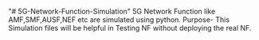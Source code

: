 "# 5G-Network-Function-Simulation" 
5G Network Function like AMF,SMF,AUSF,NEF etc are simulated using python.
Purpose- This Simulation files will be helpful in Testing NF without deploying the real NF.
